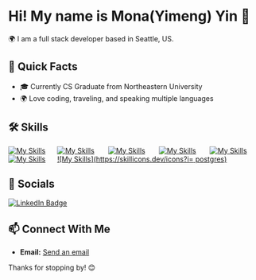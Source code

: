 # Hi! My name is Mona(Yimeng) Yin 👋

🌍  I am a full stack developer based in Seattle, US.

## 📘 Quick Facts

- 🎓 Currently CS Graduate from Northeastern University
- 🌍 Love coding, traveling, and speaking multiple languages

## 🛠 Skills

[![My Skills](https://skillicons.dev/icons?i=py,flask)](https://skillicons.dev) &nbsp;&nbsp;&nbsp;&nbsp;&nbsp;[![My Skills](https://skillicons.dev/icons?i=html,css)](https://skillicons.dev) &nbsp;&nbsp;&nbsp;&nbsp;&nbsp; [![My Skills](https://skillicons.dev/icons?i=js,ts)](https://skillicons.dev) &nbsp;&nbsp;&nbsp;&nbsp;&nbsp; [![My Skills](https://skillicons.dev/icons?i=react,next)](https://skillicons.dev) &nbsp;&nbsp;&nbsp;&nbsp;&nbsp; [![My Skills](https://skillicons.dev/icons?i=tailwind)](https://skillicons.dev) &nbsp;&nbsp;&nbsp;&nbsp;&nbsp; [![My Skills](https://skillicons.dev/icons?i=figma)](https://skillicons.dev) &nbsp;&nbsp;&nbsp;&nbsp;&nbsp;[![My Skills](https://skillicons.dev/icons?i= postgres)](https://skillicons.dev)&nbsp;&nbsp;&nbsp;&nbsp;&nbsp;
<br/>

## 🙌 Socials

<div id="badges">
  <a href="https://www.linkedin.com/in/yimeng-yin-020187201/">
    <img src="https://img.shields.io/badge/LinkedIn-blue?style=for-the-badge&logo=linkedin&logoColor=white" alt="LinkedIn Badge"/>
  </a>
</div>


## 📫 Connect With Me

- **Email:** [Send an email](mailto:yimeng9888@email.com)

Thanks for stopping by! 😊
